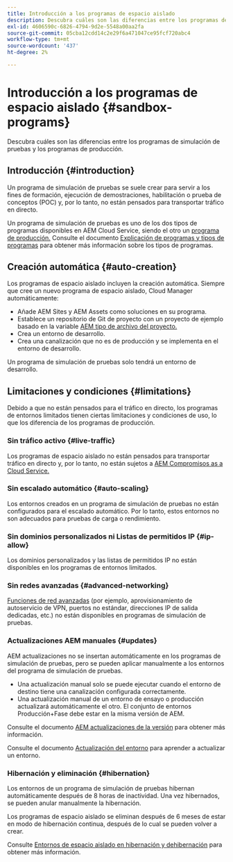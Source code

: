 ```yaml
---
title: Introducción a los programas de espacio aislado
description: Descubra cuáles son las diferencias entre los programas de simulación de pruebas y los programas de producción.
exl-id: 4606590c-6826-4794-9d2e-5548a00aa2fa
source-git-commit: 05cba12cdd14c2e29f6a471047ce95fcf720abc4
workflow-type: tm+mt
source-wordcount: '437'
ht-degree: 2%

---
```



# Introducción a los programas de espacio aislado {#sandbox-programs}

Descubra cuáles son las diferencias entre los programas de simulación de pruebas y los programas de producción.

## Introducción {#introduction}

Un programa de simulación de pruebas se suele crear para servir a los fines de formación, ejecución de demostraciones, habilitación o prueba de conceptos (POC) y, por lo tanto, no están pensados para transportar tráfico en directo.

Un programa de simulación de pruebas es uno de los dos tipos de programas disponibles en AEM Cloud Service, siendo el otro un [programa de producción.](introduction-production-programs.md) Consulte el documento [Explicación de programas y tipos de programas](/help/implementing/cloud-manager/getting-access-to-aem-in-cloud/program-types.md) para obtener más información sobre los tipos de programas.

## Creación automática {#auto-creation}

Los programas de espacio aislado incluyen la creación automática. Siempre que cree un nuevo programa de espacio aislado, Cloud Manager automáticamente:

* Añade AEM Sites y AEM Assets como soluciones en su programa.
* Establece un repositorio de Git de proyecto con un proyecto de ejemplo basado en la variable [AEM tipo de archivo del proyecto.](https://experienceleague.adobe.com/docs/experience-manager-core-components/using/developing/archetype/overview.html?lang=es)
* Crea un entorno de desarrollo.
* Crea una canalización que no es de producción y se implementa en el entorno de desarrollo.

Un programa de simulación de pruebas solo tendrá un entorno de desarrollo.

## Limitaciones y condiciones {#limitations}

Debido a que no están pensados para el tráfico en directo, los programas de entornos limitados tienen ciertas limitaciones y condiciones de uso, lo que los diferencia de los programas de producción.

### Sin tráfico activo {#live-traffic}

Los programas de espacio aislado no están pensados para transportar tráfico en directo y, por lo tanto, no están sujetos a [AEM Compromisos as a Cloud Service.](https://www.adobe.com/legal/service-commitments.html)

### Sin escalado automático {#auto-scaling}

Los entornos creados en un programa de simulación de pruebas no están configurados para el escalado automático. Por lo tanto, estos entornos no son adecuados para pruebas de carga o rendimiento.

### Sin dominios personalizados ni Listas de permitidos IP {#ip-allow}

Los dominios personalizados y las listas de permitidos IP no están disponibles en los programas de entornos limitados.

### Sin redes avanzadas {#advanced-networking}

[Funciones de red avanzadas](/help/security/configuring-advanced-networking.md) (por ejemplo, aprovisionamiento de autoservicio de VPN, puertos no estándar, direcciones IP de salida dedicadas, etc.) no están disponibles en programas de simulación de pruebas.

### Actualizaciones AEM manuales {#updates}

AEM actualizaciones no se insertan automáticamente en los programas de simulación de pruebas, pero se pueden aplicar manualmente a los entornos del programa de simulación de pruebas.

* Una actualización manual solo se puede ejecutar cuando el entorno de destino tiene una canalización configurada correctamente.
* Una actualización manual de un entorno de ensayo o producción actualizará automáticamente el otro. El conjunto de entornos Producción+Fase debe estar en la misma versión de AEM.

Consulte el documento [AEM actualizaciones de la versión](/help/implementing/deploying/aem-version-updates.md) para obtener más información.

Consulte el documento [Actualización del entorno](/help/implementing/cloud-manager/manage-environments.md#updating-dev-environment) para aprender a actualizar un entorno.

### Hibernación y eliminación {#hibernation}

Los entornos de un programa de simulación de pruebas hibernan automáticamente después de 8 horas de inactividad. Una vez hibernados, se pueden anular manualmente la hibernación.

Los programas de espacio aislado se eliminan después de 6 meses de estar en modo de hibernación continua, después de lo cual se pueden volver a crear.

Consulte [Entornos de espacio aislado en hibernación y dehibernación](/help/implementing/cloud-manager/getting-access-to-aem-in-cloud/hibernating-environments.md) para obtener más información.
